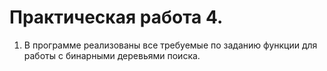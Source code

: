 # Практическая работа 4.
1) В программе реализованы все требуемые по заданию функции для работы с бинарными деревьями поиска.
